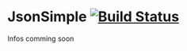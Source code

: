 # JsonSimple [![Build Status](https://travis-ci.org/Flip42/JsonSimple.svg?branch=master)](https://travis-ci.org/Flip42/JsonSimple)

Infos comming soon
